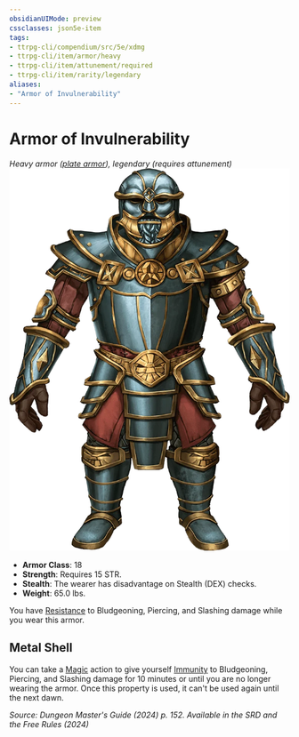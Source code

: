 ```yaml
---
obsidianUIMode: preview
cssclasses: json5e-item
tags:
- ttrpg-cli/compendium/src/5e/xdmg
- ttrpg-cli/item/armor/heavy
- ttrpg-cli/item/attunement/required
- ttrpg-cli/item/rarity/legendary
aliases: 
- "Armor of Invulnerability"
---
```

# Armor of Invulnerability
*Heavy armor ([plate armor](Інструменти%20ДМ/CLI/items/plate-armor-xphb.md)), legendary (requires attunement)*  
![](Інструменти%20ДМ/CLI/items/img/armor-of-invulnerability.webp#right)

- **Armor Class**: 18
- **Strength**: Requires 15 STR.
- **Stealth**: The wearer has disadvantage on Stealth (DEX) checks.
- **Weight**: 65.0 lbs.

You have [Resistance](Інструменти%20ДМ/CLI/rules/variant-rules/resistance-xphb.md) to Bludgeoning, Piercing, and Slashing damage while you wear this armor.

## Metal Shell

You can take a [Magic](Інструменти%20ДМ/CLI/rules/actions.md#Magic) action to give yourself [Immunity](Інструменти%20ДМ/CLI/rules/variant-rules/immunity-xphb.md) to Bludgeoning, Piercing, and Slashing damage for 10 minutes or until you are no longer wearing the armor. Once this property is used, it can't be used again until the next dawn.

*Source: Dungeon Master's Guide (2024) p. 152. Available in the <span title='Systems Reference Document (5.2)'>SRD</span> and the Free Rules (2024)*